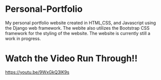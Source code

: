# Personal-Portfolio
My personal portfolio website created in HTML,CSS, and Javascript using the Django web framework. The webite also utilizes the Bootstrap CSS framework for the styling of the website. The website is currently still a work in progress.
# Watch the Video Run Through!!
https://youtu.be/9WxGkQ3lK9s
